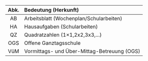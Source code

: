 
| Abk.      | Bedeutung (Herkunft)
|:---------:|:-------------------------------------------
| AB        | Arbeitsblatt (Wochenplan/Schularbeiten)
| HA        | Hausaufgaben (Schularbeiten)
| QZ        | Quadratzahlen (1&times;1,2x2,3x3,...)
| OGS       | Offene Ganztagsschule
| VüM       | Vormittags- und Über-Mittag-Betreuung (OGS)
